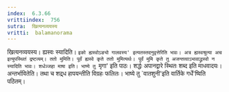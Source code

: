 ```yaml
---
index:  6.3.66
vrittiindex:  756
sutra:  खित्यनव्ययस्य
vritti:  balamanorama 
---
```


खित्यनव्ययस्य। ह्यस्वः स्यादिति। `इको ह्यस्वोऽङ्यो गालवस्य' इत्यतस्तदनुवृत्तेरिति भावः। अत्र ह्यस्वश्रुत्या अच इत्युपस्थितं द्रष्टव्यम्। ततो मुमिति। पूर्वं ह्यस्वे कृते ततो मुमित्यर्थः। पूर्वं मुमि कृते तु अजन्तत्वाऽभावाद्ध्रस्वो न स्यादिति भावः। शर्धञ्जहा माषा इति। भाष्ये तु `मृगा' इति पाठः। शर्द्धः अपानद्वारे स्थितः शब्द इति माधवादयः। अन्तर्भावितेति। तथा च शद्र्ध हापयन्तीति विग्रहः फलितः। भाष्ये तु `वातशुनी'इति वार्तिके गर्धे'ष्विति पठितम्।

